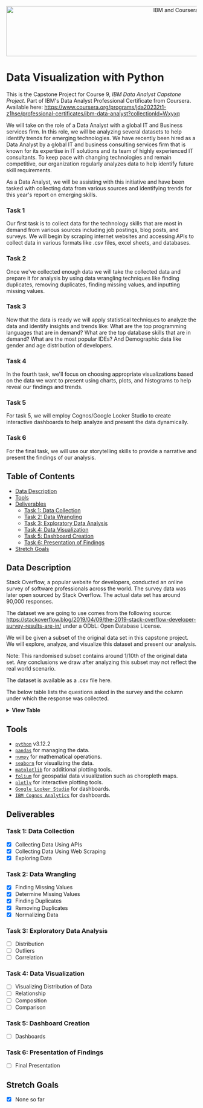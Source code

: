 <p align="center">
    <img src="https://howtolearnmachinelearning.com/wp-content/uploads/2021/04/coursera_machine_learning_ibm.png?raw=true" alt="IBM and Coursera Logos" width="926" height="133"/>
</p>

# Data Visualization with Python

This is the Capstone Project for Course 9, _IBM Data Analyst Capstone Project_. Part of IBM's Data Analyst Professional Certificate from Coursera. Available here: https://www.coursera.org/programs/jda20232t1-z1hse/professional-certificates/ibm-data-analyst?collectionId=Wxyxq

We will take on the role of a Data Analyst with a global IT and Business services firm. In this role, we will be analyzing several datasets to help identify trends for emerging technologies. We have recently been hired as a Data Analyst by a global IT and business consulting services firm that is known for its expertise in IT solutions and its team of highly experienced IT consultants. To keep pace with changing technologies and remain competitive, our organization regularly analyzes data to help identify future skill requirements.

As a Data Analyst, we will be assisting with this initiative and have been tasked with collecting data from various sources and identifying trends for this year's report on emerging skills.

### Task 1

Our first task is to collect data for the technology skills that are most in demand from various sources including job postings, blog posts, and surveys. We will begin by scraping internet websites and accessing APIs to collect data in various formats like .csv files, excel sheets, and databases.

### Task 2

Once we've collected enough data we will take the collected data and prepare it for analysis by using data wrangling techniques like finding duplicates, removing duplicates, finding missing values, and inputting missing values.

### Task 3

Now that the data is ready we will apply statistical techniques to analyze the data and identify insights and trends like: What are the top programming languages that are in demand? What are the top database skills that are in demand? What are the most popular IDEs? And Demographic data like gender and age distribution of developers.

### Task 4

In the fourth task, we'll focus on choosing appropriate visualizations based on the data we want to present using charts, plots, and histograms to help reveal our findings and trends.

### Task 5

For task 5, we will employ Cognos/Google Looker Studio to create interactive dashboards to help analyze and present the data dynamically.

### Task 6

For the final task, we will use our storytelling skills to provide a narrative and present the findings of our analysis.

## Table of Contents

- [Data Description](#data-description)
- [Tools](#tools)
- [Deliverables](#deliverables)
  - [Task 1: Data Collection](#task-1-data-collection)
  - [Task 2: Data Wrangling](#task-2-data-wrangling)
  - [Task 3: Exploratory Data Analysis](#task-3-exploratory-data-analysis)
  - [Task 4: Data Visualization](#task-4-data-visualization)
  - [Task 5: Dashboard Creation](#task-5-dashboard-creation)
  - [Task 6: Presentation of Findings](#task-6-presentation-of-findings)
- [Stretch Goals](#stretch-goals)

## Data Description

Stack Overflow, a popular website for developers, conducted an online survey of software professionals across the world. The survey data was later open sourced by Stack Overflow. The actual data set has around 90,000 responses.

The dataset we are going to use comes from the following source: https://stackoverflow.blog/2019/04/09/the-2019-stack-overflow-developer-survey-results-are-in/ under a ODbL: Open Database License.

We will be given a subset of the original data set in this capstone project. We will explore, analyze, and visualize this dataset and present our analysis.

Note: This randomised subset contains around 1/10th of the original data set. Any conclusions we draw after analyzing this subset may not reflect the real world scenario.

The dataset is available as a .csv file here.

The below table lists the questions asked in the survey and the column under which the response was collected.

<details>
 <summary><strong>View Table</strong></summary>
<table>
  <thead>
    <tr>
      <th>Column Name</th>
      <th>Question Text</th>
    </tr>
  </thead>
  <tbody>
    <tr>
      <td>Respondent</td>
      <td>
        Randomized respondent ID number (not in order of survey response time)
      </td>
    </tr>
    <tr>
      <td>MainBranch</td>
      <td>
        Which of the following options best describes you today? Here, by
        “developer” we mean “someone who writes code.”
      </td>
    </tr>
    <tr>
      <td>Hobbyist</td>
      <td>Do you code as a hobby?</td>
    </tr>
    <tr>
      <td>OpenSourcer</td>
      <td>How often do you contribute to open source?</td>
    </tr>
    <tr>
      <td>OpenSource</td>
      <td>How do you feel about the quality of open source software (OSS)?</td>
    </tr>
    <tr>
      <td>Employment</td>
      <td>
        Which of the following best describes your current employment status?
      </td>
    </tr>
    <tr>
      <td>Country</td>
      <td>In which country do you currently reside?</td>
    </tr>
    <tr>
      <td>Student</td>
      <td>
        Are you currently enrolled in a formal, degree-granting college or
        university program?
      </td>
    </tr>
    <tr>
      <td>EdLevel</td>
      <td>
        Which of the following best describes the highest level of formal
        education that you’ve completed?
      </td>
    </tr>
    <tr>
      <td>UndergradMajor</td>
      <td>What was your main or most important field of study?</td>
    </tr>
    <tr>
      <td>EduOther</td>
      <td>
        Which of the following types of non-degree education have you used or
        participated in? Please select all that apply.
      </td>
    </tr>
    <tr>
      <td>OrgSize</td>
      <td>
        Approximately how many people are employed by the company or
        organization you work for?
      </td>
    </tr>
    <tr>
      <td>DevType</td>
      <td>
        Which of the following describe you? Please select all that apply.
      </td>
    </tr>
    <tr>
      <td>YearsCode</td>
      <td>Including any education, how many years have you been coding?</td>
    </tr>
    <tr>
      <td>Age1stCode</td>
      <td>
        At what age did you write your first line of code or program? (E.g.,
        webpage, Hello World, Scratch project)
      </td>
    </tr>
    <tr>
      <td>YearsCodePro</td>
      <td>
        How many years have you coded professionally (as a part of your work)?
      </td>
    </tr>
    <tr>
      <td>CareerSat</td>
      <td>Overall, how satisfied are you with your career thus far?</td>
    </tr>
    <tr>
      <td>JobSat</td>
      <td>
        How satisfied are you with your current job? (If you work multiple jobs,
        answer for the one you spend the most hours on.)
      </td>
    </tr>
    <tr>
      <td>MgrIdiot</td>
      <td>How confident are you that your manager knows what they’re doing?</td>
    </tr>
    <tr>
      <td>MgrMoney</td>
      <td>Do you believe that you need to be a manager to make more money?</td>
    </tr>
    <tr>
      <td>MgrWant</td>
      <td>Do you want to become a manager yourself in the future?</td>
    </tr>
    <tr>
      <td>JobSeek</td>
      <td>
        Which of the following best describes your current job-seeking status?
      </td>
    </tr>
    <tr>
      <td>LastHireDate</td>
      <td>When was the last time that you took a job with a new employer?</td>
    </tr>
    <tr>
      <td>LastInt</td>
      <td>
        In your most recent successful job interview (resulting in a job offer),
        you were asked to… (check all that apply)
      </td>
    </tr>
    <tr>
      <td>FizzBuzz</td>
      <td>Have you ever been asked to solve FizzBuzz in an interview?</td>
    </tr>
    <tr>
      <td>JobFactors</td>
      <td>
        Imagine that you are deciding between two job offers with the same
        compensation, benefits, and location. Of the following factors, which 3
        are MOST important to you?
      </td>
    </tr>
    <tr>
      <td>ResumeUpdate</td>
      <td>
        Think back to the last time you updated your resumé CV, or an online
        profile on a job site. What is the PRIMARY reason that you did so?
      </td>
    </tr>
    <tr>
      <td>CurrencySymbol</td>
      <td>
        Which currency do you use day-to-day? If your answer is complicated,
        please pick the one you’re most comfortable estimating in.
      </td>
    </tr>
    <tr>
      <td>CurrencyDesc</td>
      <td>
        Which currency do you use day-to-day? If your answer is complicated,
        please pick the one you’re most comfortable estimating in.
      </td>
    </tr>
    <tr>
      <td>CompTotal</td>
      <td>
        What is your current total compensation (salary, bonuses, and perks,
        before taxes and deductions), in <code>CurrencySymbol</code>? Please
        enter a whole number in the box below, without any punctuation. If you
        are paid hourly, please estimate an equivalent weekly, monthly, or
        yearly salary. If you prefer not to answer, please leave the box empty.
      </td>
    </tr>
    <tr>
      <td>CompFreq</td>
      <td>Is that compensation weekly, monthly, or yearly?</td>
    </tr>
    <tr>
      <td>ConvertedComp</td>
      <td>
        Salary converted to annual USD salaries using the exchange rate on
        2019-02-01, assuming 12 working months and 50 working weeks.
      </td>
    </tr>
    <tr>
      <td>WorkWeekHrs</td>
      <td>On average, how many hours per week do you work?</td>
    </tr>
    <tr>
      <td>WorkPlan</td>
      <td>How structured or planned is your work?</td>
    </tr>
    <tr>
      <td>WorkChallenge</td>
      <td>
        Of these options, what are your greatest challenges to productivity as a
        developer? Select up to 3:
      </td>
    </tr>
    <tr>
      <td>WorkRemote</td>
      <td>How often do you work remotely?</td>
    </tr>
    <tr>
      <td>WorkLoc</td>
      <td>Where would you prefer to work?</td>
    </tr>
    <tr>
      <td>ImpSyn</td>
      <td>
        For the specific work you do, and the years of experience you have, how
        do you rate your own level of competence?
      </td>
    </tr>
    <tr>
      <td>CodeRev</td>
      <td>Do you review code as part of your work?</td>
    </tr>
    <tr>
      <td>CodeRevHrs</td>
      <td>On average, how many hours per week do you spend on code review?</td>
    </tr>
    <tr>
      <td>UnitTests</td>
      <td>
        Does your company regularly employ unit tests in the development of
        their products?
      </td>
    </tr>
    <tr>
      <td>PurchaseHow</td>
      <td>
        How does your company make decisions about purchasing new technology
        (cloud, AI, IoT, databases)?
      </td>
    </tr>
    <tr>
      <td>PurchaseWhat</td>
      <td>
        What level of influence do you, personally, have over new technology
        purchases at your organization?
      </td>
    </tr>
    <tr>
      <td>LanguageWorkedWith</td>
      <td>
        Which of the following programming, scripting, and markup languages have
        you done extensive development work in over the past year, and which do
        you want to work in over the next year? (If you both worked with the
        language and want to continue to do so, please check both boxes in that
        row.)
      </td>
    </tr>
    <tr>
      <td>LanguageDesireNextYear</td>
      <td>
        Which of the following programming, scripting, and markup languages have
        you done extensive development work in over the past year, and which do
        you want to work in over the next year? (If you both worked with the
        language and want to continue to do so, please check both boxes in that
        row.)
      </td>
    </tr>
    <tr>
      <td>DatabaseWorkedWith</td>
      <td>
        Which of the following database environments have you done extensive
        development work in over the past year, and which do you want to work in
        over the next year? (If you both worked with the database and want to
        continue to do so, please check both boxes in that row.)
      </td>
    </tr>
    <tr>
      <td>DatabaseDesireNextYear</td>
      <td>
        Which of the following database environments have you done extensive
        development work in over the past year, and which do you want to work in
        over the next year? (If you both worked with the database and want to
        continue to do so, please check both boxes in that row.)
      </td>
    </tr>
    <tr>
      <td>PlatformWorkedWith</td>
      <td>
        Which of the following platforms have you done extensive development
        work for over the past year? (If you both developed for the platform and
        want to continue to do so, please check both boxes in that row.)
      </td>
    </tr>
    <tr>
      <td>PlatformDesireNextYear</td>
      <td>
        Which of the following platforms have you done extensive development
        work for over the past year? (If you both developed for the platform and
        want to continue to do so, please check both boxes in that row.)
      </td>
    </tr>
    <tr>
      <td>WebFrameWorkedWith</td>
      <td>
        Which of the following web frameworks have you done extensive
        development work in over the past year, and which do you want to work in
        over the next year? (If you both worked with the framework and want to
        continue to do so, please check both boxes in that row.)
      </td>
    </tr>
    <tr>
      <td>WebFrameDesireNextYear</td>
      <td>
        Which of the following web frameworks have you done extensive
        development work in over the past year, and which do you want to work in
        over the next year? (If you both worked with the framework and want to
        continue to do so, please check both boxes in that row.)
      </td>
    </tr>
    <tr>
      <td>MiscTechWorkedWith</td>
      <td>
        Which of the following other frameworks, libraries, and tools have you
        done extensive development work in over the past year, and which do you
        want to work in over the next year? (If you both worked with the
        technology and want to continue to do so, please check both boxes in
        that row.)
      </td>
    </tr>
    <tr>
      <td>MiscTechDesireNextYear</td>
      <td>
        Which of the following other frameworks, libraries, and tools have you
        done extensive development work in over the past year, and which do you
        want to work in over the next year? (If you both worked with the
        technology and want to continue to do so, please check both boxes in
        that row.)
      </td>
    </tr>
    <tr>
      <td>DevEnviron</td>
      <td>
        Which development environment(s) do you use regularly? Please check all
        that apply.
      </td>
    </tr>
    <tr>
      <td>OpSys</td>
      <td>What is the primary operating system in which you work?</td>
    </tr>
    <tr>
      <td>Containers</td>
      <td>
        How do you use containers (Docker, Open Container Initiative (OCI),
        etc.)?
      </td>
    </tr>
    <tr>
      <td>BlockchainOrg</td>
      <td>
        How is your organization thinking about or implementing blockchain
        technology?
      </td>
    </tr>
    <tr>
      <td>BlockchainIs</td>
      <td>Blockchain / cryptocurrency technology is primarily:</td>
    </tr>
    <tr>
      <td>BetterLife</td>
      <td>
        Do you think people born today will have a better life than their
        parents?
      </td>
    </tr>
    <tr>
      <td>ITperson</td>
      <td>Are you the “IT support person” for your family?</td>
    </tr>
    <tr>
      <td>OffOn</td>
      <td>Have you tried turning it off and on again?</td>
    </tr>
    <tr>
      <td>SocialMedia</td>
      <td>What social media site do you use the most?</td>
    </tr>
    <tr>
      <td>Extraversion</td>
      <td>Do you prefer online chat or IRL conversations?</td>
    </tr>
    <tr>
      <td>ScreenName</td>
      <td>What do you call it?</td>
    </tr>
    <tr>
      <td>SOVisit1st</td>
      <td>
        To the best of your memory, when did you first visit Stack Overflow?
      </td>
    </tr>
    <tr>
      <td>SOVisitFreq</td>
      <td>How frequently would you say you visit Stack Overflow?</td>
    </tr>
    <tr>
      <td>SOVisitTo</td>
      <td>I visit Stack Overflow to… (check all that apply)</td>
    </tr>
    <tr>
      <td>SOFindAnswer</td>
      <td>
        On average, how many times a week do you find (and use) an answer on
        Stack Overflow?
      </td>
    </tr>
    <tr>
      <td>SOTimeSaved</td>
      <td>
        Think back to the last time you solved a coding problem using Stack
        Overflow, as well as the last time you solved a problem using a
        different resource. Which was faster?
      </td>
    </tr>
    <tr>
      <td>SOHowMuchTime</td>
      <td>
        About how much time did you save? If you’re not sure, please use your
        best estimate.
      </td>
    </tr>
    <tr>
      <td>SOAccount</td>
      <td>Do you have a Stack Overflow account?</td>
    </tr>
    <tr>
      <td>SOPartFreq</td>
      <td>
        How frequently would you say you participate in Q&amp;A on Stack
        Overflow? By participate we mean ask, answer, vote for, or comment on
        questions.
      </td>
    </tr>
    <tr>
      <td>SOJobs</td>
      <td>Have you ever used or visited Stack Overflow Jobs?</td>
    </tr>
    <tr>
      <td>EntTeams</td>
      <td>
        Have you ever used Stack Overflow for Enterprise or Stack Overflow for
        Teams?
      </td>
    </tr>
    <tr>
      <td>SOComm</td>
      <td>
        Do you consider yourself a member of the Stack Overflow community?
      </td>
    </tr>
    <tr>
      <td>WelcomeChange</td>
      <td>Compared to last year, how welcome do you feel on Stack Overflow?</td>
    </tr>
    <tr>
      <td>SONewContent</td>
      <td>
        Would you like to see any of the following on Stack Overflow? Check all
        that apply.
      </td>
    </tr>
    <tr>
      <td>Age</td>
      <td>
        What is your age (in years)? If you prefer not to answer, you may leave
        this question blank.
      </td>
    </tr>
    <tr>
      <td>Gender</td>
      <td>
        Which of the following do you currently identify as? Please select all
        that apply. If you prefer not to answer, you may leave this question
        blank.
      </td>
    </tr>
    <tr>
      <td>Trans</td>
      <td>Do you identify as transgender?</td>
    </tr>
    <tr>
      <td>Sexuality</td>
      <td>
        Which of the following do you currently identify as? Please select all
        that apply. If you prefer not to answer, you may leave this question
        blank.
      </td>
    </tr>
    <tr>
      <td>Ethnicity</td>
      <td>
        Which of the following do you identify as? Please check all that apply.
        If you prefer not to answer, you may leave this question blank.
      </td>
    </tr>
    <tr>
      <td>Dependents</td>
      <td>
        Do you have any dependents (e.g., children, elders, or others) that you
        care for?
      </td>
    </tr>
    <tr>
      <td>SurveyLength</td>
      <td>How do you feel about the length of the survey this year?</td>
    </tr>
    <tr>
      <td>SurveyEase</td>
      <td>How easy or difficult was this survey to complete?</td>
    </tr>
  </tbody>
</table>

</details>

## Tools

- [`python`](https://www.python.org/downloads/) v3.12.2
- [`pandas`](https://pandas.pydata.org/?utm_medium=Exinfluencer&utm_source=Exinfluencer&utm_content=000026UJ&utm_term=10006555&utm_id=NA-SkillsNetwork-Channel-SkillsNetworkCoursesIBMML0187ENSkillsNetwork31430127-2021-01-01) for managing the data.
- [`numpy`](https://numpy.org/?utm_medium=Exinfluencer&utm_source=Exinfluencer&utm_content=000026UJ&utm_term=10006555&utm_id=NA-SkillsNetwork-Channel-SkillsNetworkCoursesIBMML0187ENSkillsNetwork31430127-2021-01-01) for mathematical operations.
- [`seaborn`](https://seaborn.pydata.org/?utm_medium=Exinfluencer&utm_source=Exinfluencer&utm_content=000026UJ&utm_term=10006555&utm_id=NA-SkillsNetwork-Channel-SkillsNetworkCoursesIBMML0187ENSkillsNetwork31430127-2021-01-01) for visualizing the data.
- [`matplotlib`](https://matplotlib.org/?utm_medium=Exinfluencer&utm_source=Exinfluencer&utm_content=000026UJ&utm_term=10006555&utm_id=NA-SkillsNetwork-Channel-SkillsNetworkCoursesIBMML0187ENSkillsNetwork31430127-2021-01-01) for additional plotting tools.
- [`folium`](https://python-visualization.github.io/folium/latest/) for geospatial data visualization such as choropleth maps.
- [`plotly`](https://plotly.com/python/) for interactive plotting tools.
- [`Google Looker Studio`](https://lookerstudio.google.com/overview) for dashboards.
- [`IBM Cognos Analytics`](https://www.ibm.com/products/cognos-analytics) for dashboards.

## Deliverables

### Task 1: Data Collection

- [x] Collecting Data Using APIs
- [x] Collecting Data Using Web Scraping
- [x] Exploring Data

### Task 2: Data Wrangling

- [x] Finding Missing Values
- [x] Determine Missing Values
- [x] Finding Duplicates
- [x] Removing Duplicates
- [x] Normalizing Data

### Task 3: Exploratory Data Analysis

- [ ] Distribution
- [ ] Outliers
- [ ] Correlation

### Task 4: Data Visualization

- [ ] Visualizing Distribution of Data
- [ ] Relationship
- [ ] Composition
- [ ] Comparison

### Task 5: Dashboard Creation

- [ ] Dashboards

### Task 6: Presentation of Findings

- [ ] Final Presentation

## Stretch Goals

- [x] None so far
